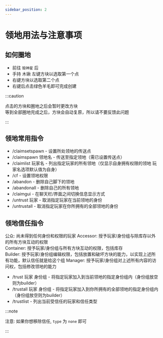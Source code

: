 ```yaml
---
sidebar_position: 2
---
```

# 领地用法与注意事项

## 如何圈地

- 前往 `毁神星` 后
- 手持 木锹 左键方块以选取第一个点
- 右键方块以选取第二个点
- 右键后点击绿色羊毛即可完成创建

:::caution

点击的方块和圈地之后会暂时更改方块  
等到全部圈地完成之后，方块会自动复原，所以请不要反馈此问题

:::


## 领地常用指令
- /claimsetspawn - 设置所处领地的传送点
- /claimspawn 领地名 - 传送至指定领地（需已设置传送点）
- /claimlist 玩家名 - 列出指定玩家的所有领地（仅显示自身拥有权限的领地 玩家名选项默认值为自身）
- /cf - 设置领地权限
- /abandon - 删除自己脚下的领地
- /abandonall - 删除自己的所有领地
- /claimgui - 在聊天栏/界面之间切换信息显示方式
- /untrust 玩家 - 取消指定玩家在当前领地的身份
- /untrustall - 取消指定玩家在你所拥有的全部领地的身份


## 领地信任指令

公众: 尚未得到任何身份和权限的玩家
Accessor: 授予玩家/身份组与除库存以外的所有方块互动的权限  
Container: 授予玩家/身份组与所有方块互动的权限，包括库存  
Builder: 授予玩家/身份组编辑权限，包括放置和破坏方块的能力，以实现上述所有功能，默认信任就是给这个组
Manager: 授予玩家/身份组对上述所有内容的访问权，包括修改领地的能力 

- /trust 玩家 身份组 - 将指定玩家加入到当前领地的指定身份组内（身份组放空则为builder）
- /trustall 玩家 身份组 - 将指定玩家加入到你所拥有的全部领地的指定身份组内（身份组放空则为builder）
- /trustlist - 列出当前受信任的玩家和信任类型


:::note


注意: 如果你想移除信任, `type` 为 `none` 即可
 

:::

